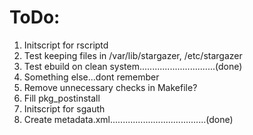 # ToDo:
1. Initscript for rscriptd
2. Test keeping files in /var/lib/stargazer, /etc/stargazer
3. Test ebuild on clean system..............................(done)
4. Something else...dont remember
5. Remove unnecessary checks in Makefile?
6. Fill pkg_postinstall
7. Initscript for sgauth
8. Create metadata.xml......................................(done)